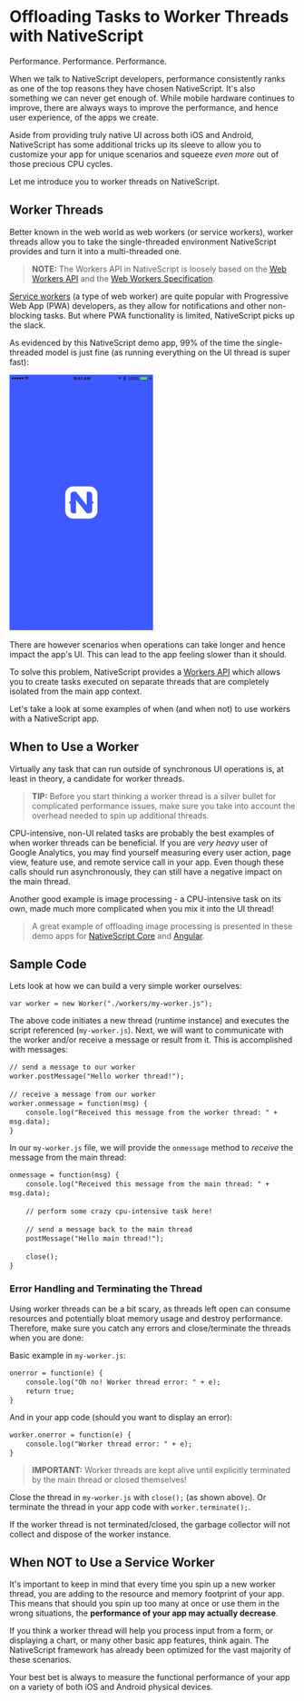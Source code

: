 # Offloading Tasks to Worker Threads with NativeScript

Performance. Performance. Performance.

When we talk to NativeScript developers, performance consistently ranks as one of the top reasons they have chosen NativeScript. It's also something we can never get enough of. While mobile hardware continues to improve, there are always ways to improve the performance, and hence user experience, of the apps we create.

Aside from providing truly native UI across both iOS and Android, NativeScript has some additional tricks up its sleeve to allow you to customize your app for unique scenarios and squeeze *even more* out of those precious CPU cycles.

Let me introduce you to worker threads on NativeScript.

## Worker Threads

Better known in the web world as web workers (or service workers), worker threads allow you to take the single-threaded environment NativeScript provides and turn it into a multi-threaded one.

> **NOTE:** The Workers API in NativeScript is loosely based on the [Web Workers API](https://developer.mozilla.org/en-US/docs/Web/API/Web_Workers_API/Using_web_workers) and the [Web Workers Specification](https://www.w3.org/TR/workers/).

[Service workers](https://developers.google.com/web/ilt/pwa/introduction-to-service-worker) (a type of web worker) are quite popular with Progressive Web App (PWA) developers, as they allow for notifications and other non-blocking tasks. But where PWA functionality is limited, NativeScript picks up the slack.

As evidenced by this NativeScript demo app, 99% of the time the single-threaded model is just fine (as running everything on the UI thread is super fast):

![nativescript demo app](nativescript-demo-app.gif)

There are however scenarios when operations can take longer and hence impact the app's UI. This can lead to the app feeling slower than it should.

To solve this problem, NativeScript provides a [Workers API](https://docs.nativescript.org/core-concepts/multithreading-model#workers-api) which allows you to create tasks executed on separate threads that are completely isolated from the main app context.

Let's take a look at some examples of when (and when not) to use workers with a NativeScript app.

## When to Use a Worker

Virtually any task that can run outside of synchronous UI operations is, at least in theory, a candidate for worker threads.

> **TIP:** Before you start thinking a worker thread is a silver bullet for complicated performance issues, make sure you take into account the overhead needed to spin up additional threads.

CPU-intensive, non-UI related tasks are probably the best examples of when worker threads can be beneficial. If you are *very heavy* user of Google Analytics, you may find yourself measuring every user action, page view, feature use, and remote service call in your app. Even though these calls should run asynchronously, they can still have a negative impact on the main thread.

Another good example is image processing - a CPU-intensive task on its own, made much more complicated when you mix it into the UI thread!

> A great example of offloading image processing is presented in these demo apps for [NativeScript Core](https://github.com/NativeScript/demo-workers) and [Angular](https://github.com/NativeScript/worker-loader).

## Sample Code

Lets look at how we can build a very simple worker ourselves:

	var worker = new Worker("./workers/my-worker.js");
	
The above code initiates a new thread (runtime instance) and executes the script referenced (`my-worker.js`). Next, we will want to communicate with the worker and/or receive a message or result from it. This is accomplished with messages:

	// send a message to our worker
	worker.postMessage("Hello worker thread!");
	
	// receive a message from our worker
	worker.onmessage = function(msg) {
	    console.log("Received this message from the worker thread: " + msg.data);
	}
	
In our `my-worker.js` file, we will provide the `onmessage` method to *receive* the message from the main thread:

	onmessage = function(msg) {
	    console.log("Received this message from the main thread: " + msg.data);
	    
	    // perform some crazy cpu-intensive task here!
	    
	    // send a message back to the main thread
	    postMessage("Hello main thread!");
	    
	    close();
	}
	
### Error Handling and Terminating the Thread

Using worker threads can be a bit scary, as threads left open can consume resources and potentially bloat memory usage and destroy performance. Therefore, make sure you catch any errors and close/terminate the threads when you are done:

Basic example in `my-worker.js`:

	onerror = function(e) {
	    console.log("Oh no! Worker thread error: " + e);
	    return true;
	}

And in your app code (should you want to display an error):

	worker.onerror = function(e) {
	    console.log("Worker thread error: " + e);
	}

> **IMPORTANT:** Worker threads are kept alive until explicitly terminated by the main thread or closed themselves!

Close the thread in `my-worker.js` with `close();` (as shown above). Or terminate the thread in your app code with `worker.terminate();`.

If the worker thread is not terminated/closed, the garbage collector will not collect and dispose of the worker instance.

## When NOT to Use a Service Worker

It's important to keep in mind that every time you spin up a new worker thread, you are adding to the resource and memory footprint of your app. This means that should you spin up too many at once or use them in the wrong situations, the **performance of your app may actually decrease**.

If you think a worker thread will help you process input from a form, or displaying a chart, or many other basic app features, think again. The NativeScript framework has already been optimized for the vast majority of these scenarios.

Your best bet is always to measure the functional performance of your app on a variety of both iOS and Android physical devices.

